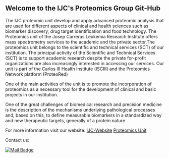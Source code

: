 ## Welcome to the IJC's Proteomics Group Git-Hub

The IJC proteomic unit develop and apply advanced proteomic analysis that are used for different aspects of clinical and health sciences such as biomarker discovery, drug target identification and food technology.
The Proteomics unit of the Josep Carreras Leukemia Research Institute offers mass spectrometry services to the academic and the private sector.The proteomics unit belongs to the scientific and technical services (SCT) of our institution. The principal activity of the Scientific and Technical Services (SCT) is to support academic research despite the private for-profit organizations are also increasingly interested in accessing our services. Our unit is part of the Carlos III Health Institute (ISCIII) and the Proteomics Network platform (ProteoRed)

One of the main activities of the unit is to promote the incorporation of proteomics as a necessary tool for the development of clinical and basic projects in our institution.

One of the great challenges of biomedical research and precision medicine is the description of the mechanisms underlying pathological processes and, based on this, to define measurable biomarkers in a standardized way and new therapeutic targets, generally of a protein nature

For more information visit our website: 
[IJC-Website]([http://example.com](https://www.carrerasresearch.org/es)) 
[Proteomics Unit](https://www.carrerasresearch.org/en/proteomics-unit_130385)


Contact us:

[![Mail Badge](https://img.shields.io/badge/-Email-c0392b?style=flat&labelColor=c0392b&logo=gmail&logoColor=white)](mailto:proteomicsunit@carrerasresearch.org) 

